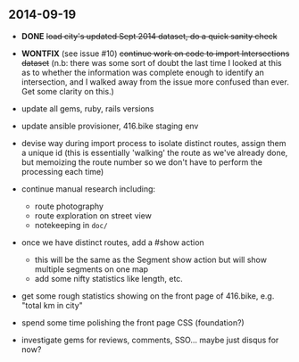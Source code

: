 ## 2014-09-19

* **DONE** ~~load city's updated Sept 2014 dataset, do a quick sanity check~~
* **WONTFIX** (see issue #10) ~~continue work on code to import Intersections dataset~~
  (n.b: there was some sort of doubt the last time I looked at this as to whether the information was complete
  enough to identify an intersection, and I walked away from the issue more confused than ever. Get some clarity on this.)

* update all gems, ruby, rails versions
* update ansible provisioner, 416.bike staging env
* devise way during import process to isolate distinct routes, assign them a unique id
  (this is essentially 'walking' the route as we've already done, but memoizing the route number so we don't have to perform the processing each time)

* continue manual research including:
   * route photography
   * route exploration on street view
   * notekeeping in `doc/`

* once we have distinct routes, add a #show action
   * this will be the same as the Segment show action but will show multiple segments on one map
   * add some nifty statistics like length, etc.

* get some rough statistics showing on the front page of 416.bike, e.g. "total km in city"

* spend some time polishing the front page CSS (foundation?)

* investigate gems for reviews, comments, SSO... maybe just disqus for now?
